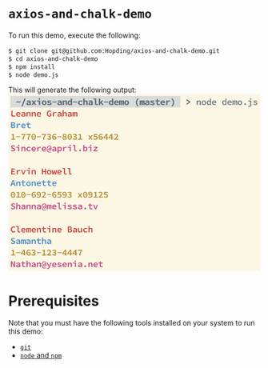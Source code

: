 # `axios-and-chalk-demo`

To run this demo, execute the following:
```
$ git clone git@github.com:Hopding/axios-and-chalk-demo.git
$ cd axios-and-chalk-demo
$ npm install
$ node demo.js
```
This will generate the following output:
<img src="assets/output.png" alt="project output" />

# Prerequisites

Note that you must have the following tools installed on your system to run this demo:

* [`git`](https://git-scm.com/downloads)
* [`node` and `npm`](https://nodejs.org/en/download/)
